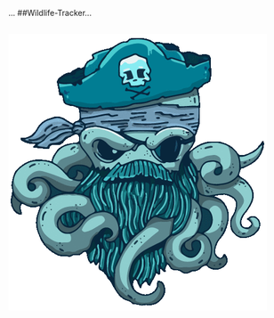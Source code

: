 ...
##Wildlife-Tracker...


## ![Animals](https://github.com/kangogopeter/Wildlife-Tracker/blob/master/src/main/resources/public/images/logo.gif)
